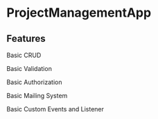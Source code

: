 # ProjectManagementApp

## Features
Basic CRUD

Basic Validation

Basic Authorization

Basic Mailing System

Basic Custom Events and Listener
